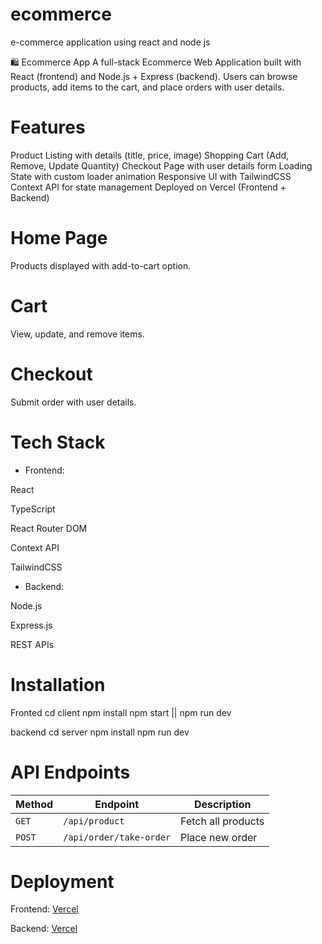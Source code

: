 # ecommerce

e-commerce application using react and node js

🛍️ Ecommerce App
A full-stack Ecommerce Web Application built with React (frontend) and Node.js + Express (backend).
Users can browse products, add items to the cart, and place orders with user details.

# Features

Product Listing with details (title, price, image)
Shopping Cart (Add, Remove, Update Quantity)
Checkout Page with user details form
Loading State with custom loader animation
Responsive UI with TailwindCSS
Context API for state management
Deployed on Vercel (Frontend + Backend)

# Home Page

Products displayed with add-to-cart option.

# Cart

View, update, and remove items.

# Checkout

Submit order with user details.

# Tech Stack

- Frontend:

React

TypeScript

React Router DOM

Context API

TailwindCSS

- Backend:

Node.js

Express.js

REST APIs

# Installation

Fronted
cd client
npm install
npm start || npm run dev

backend
cd server
npm install
npm run dev

# API Endpoints

| Method | Endpoint                | Description        |
| ------ | ----------------------- | ------------------ |
| `GET`  | `/api/product`          | Fetch all products |
| `POST` | `/api/order/take-order` | Place new order    |

# Deployment

Frontend: [Vercel](https://ecommerce-five-sable-91.vercel.app/)

Backend: [Vercel](https://ecommerce-vqay.vercel.app/)
